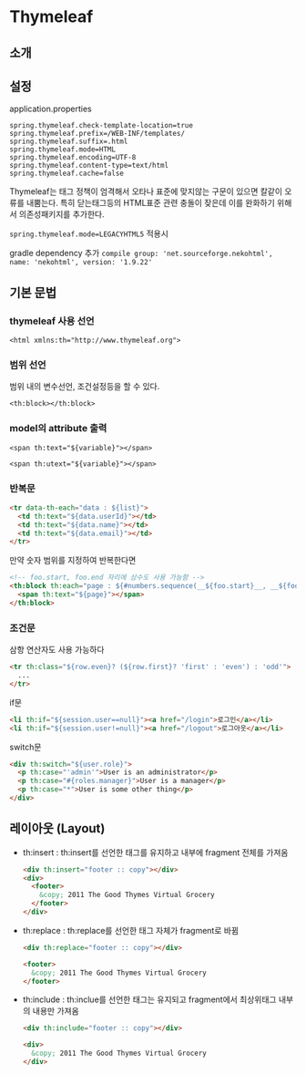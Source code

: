 # Thymeleaf

## 소개

## 설정

application.properties

  ```text
  spring.thymeleaf.check-template-location=true
  spring.thymeleaf.prefix=/WEB-INF/templates/
  spring.thymeleaf.suffix=.html
  spring.thymeleaf.mode=HTML
  spring.thymeleaf.encoding=UTF-8
  spring.thymeleaf.content-type=text/html
  spring.thymeleaf.cache=false
  ```

Thymeleaf는 태그 정책이 엄격해서 오타나 표준에 맞지않는 구문이 있으면 칼같이 오류를 내뿜는다.
특히 닫는태그등의 HTML표준 관련 충돌이 잦은데 이를 완화하기 위해서 의존성패키지를 추가한다.

`spring.thymeleaf.mode=LEGACYHTML5` 적용시

gradle dependency 추가 `compile group: 'net.sourceforge.nekohtml', name: 'nekohtml', version: '1.9.22'`

## 기본 문법

### thymeleaf 사용 선언

`<html xmlns:th="http://www.thymeleaf.org">`

### 범위 선언

범위 내의 변수선언, 조건설정등을 할 수 있다.

`<th:block></th:block>`

### model의 attribute 출력

`<span th:text="${variable}"></span>`

`<span th:utext="${variable}"></span>`

### 반복문

```html
<tr data-th-each="data : ${list}">
  <td th:text="${data.userId}"></td>
  <td th:text="${data.name}"></td>
  <td th:text="${data.email}"></td>
</tr>
```

만약 숫자 범위를 지정하여 반복한다면

  ```html
  <!-- foo.start, foo.end 자리에 상수도 사용 가능함 -->
  <th:block th:each="page : ${#numbers.sequence(__${foo.start}__, __${foo.end}__)}">
    <span th:text="${page}"></span>
  </th:block>
  ```

### 조건문

삼항 연산자도 사용 가능하다

  ```html
  <tr th:class="${row.even}? (${row.first}? 'first' : 'even') : 'odd'">
    ...
  </tr>
  ```

if문

  ```html
  <li th:if="${session.user==null}"><a href="/login">로그인</a></li>
  <li th:if="${session.user!=null}"><a href="/logout">로그아웃</a></li>
  ```

switch문

  ```html
  <div th:switch="${user.role}">
    <p th:case="'admin'">User is an administrator</p>
    <p th:case="#{roles.manager}">User is a manager</p>
    <p th:case="*">User is some other thing</p>
  </div>
  ```

## 레이아웃 (Layout)

- th:insert : th:insert를 선언한 태그를 유지하고 내부에 fragment 전체를 가져옴

  ```html
  <div th:insert="footer :: copy"></div>
  <div>
    <footer>
      &copy; 2011 The Good Thymes Virtual Grocery
    </footer>
  </div>
  ```

- th:replace : th:replace를 선언한 태그 자체가 fragment로 바뀜

  ```html
  <div th:replace="footer :: copy"></div>

  <footer>
    &copy; 2011 The Good Thymes Virtual Grocery
  </footer>
  ```

- th:include : th:inclue를 선언한 태그는 유지되고 fragment에서 최상위태그 내부의 내용만 가져옴

  ```html
  <div th:include="footer :: copy"></div>

  <div>
    &copy; 2011 The Good Thymes Virtual Grocery
  </div>
  ```

